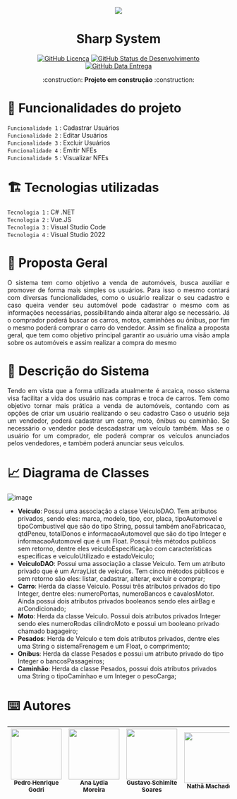 <p align="center">
  <img ![Estudo De Caso - Java] src="https://user-images.githubusercontent.com/86849487/199125703-dd54fe0c-7169-466d-b38a-0555d8f9a44f.png">
</p>

<h1 align="center">Sharp System</h1>

<p align="center"><a href="https://github.com/pedrogodri/estudo-de-caso/blob/main/LICENSE"><img alt="GitHub Licença" src="https://img.shields.io/badge/License-CC0--1.0-blue"></a>
<a href="https://github.com/pedrogodri/estudo-de-caso/blob/main/STATUS"><img alt="GitHub Status de Desenvolvimento" src="https://img.shields.io/badge/Status-Desenvolvimento-blue"></a>
<a href="https://github.com/pedrogodri/estudo-de-caso/blob/main/RELEASE-DATE"><img alt="GitHub Data Entrega" src="https://img.shields.io/badge/Release%20Date-Dezembro-blue"></a></p>
<p align="center"> :construction: <b>Projeto em construção</b> :construction: </p>

# :hammer: Funcionalidades do projeto
`Funcionalidade 1` : Cadastrar Usuários</br>
`Funcionalidade 2` : Editar Usuários</br>
`Funcionalidade 3` : Excluir Usuários</br>
`Funcionalidade 4` : Emitir NFEs</br> 
`Funcionalidade 5` : Visualizar NFEs</br>

# 🏗️ Tecnologias utilizadas
`Tecnologia 1` : C# .NET</br>
`Tecnologia 2` : Vue.JS</br>
`Tecnologia 3` : Visual Studio Code</br>
`Tecnologia 4` : Visual Studio 2022</br>

# 📝 Proposta Geral
<p align="justify">O sistema tem como objetivo a venda de automóveis, busca auxiliar e promover de forma mais simples os usuários. Para isso o mesmo contará com diversas funcionalidades, como o usuário realizar o seu cadastro e caso queira vender seu automóvel pode cadastrar o mesmo com as informações necessárias, possibilitando ainda alterar algo se necessário. Já o comprador poderá buscar os carros, motos, caminhões ou ônibus, por fim o mesmo poderá comprar o carro do vendedor. Assim se finaliza a proposta geral, que tem como objetivo principal garantir ao usuário uma visão ampla sobre os automóveis e assim realizar a compra do mesmo</p>

# 📃 Descrição do Sistema
<p align="justify">Tendo em vista que a forma utilizada atualmente é arcaica, nosso sistema visa facilitar a vida dos usuário nas compras e troca de carros. Tem como objetivo tornar mais prática a venda de automóveis, contando com as opções de criar um usuário realizando o seu cadastro Caso o usuário seja um vendedor, poderá cadastrar um carro, moto, ônibus ou caminhão. Se necessário o vendedor pode descadastrar um veículo também. Mas se o usuário for um comprador, ele poderá comprar os veículos anunciados pelos vendedores, e também poderá anunciar seus veículos.</p>

# 📈 Diagrama de Classes
<p align="center">

![image](https://user-images.githubusercontent.com/95860101/204069700-f074fd2d-c5fa-4f24-8319-aa0e3b77028f.png)


</p>
<ul>
  <li><b>Veiculo</b>: Possui uma associação a classe VeiculoDAO. Tem atributos privados, sendo eles: marca, modelo, tipo, cor, placa, tipoAutomovel e tipoCombustivel que são do tipo String, possui também anoFabricacao, qtdPeneu, totalDonos e informacaoAutomovel que são do tipo Integer e informacaoAutomovel que é um Float. Possui três métodos publicos sem retorno, dentre eles veiculoEspecificação com características específicas e veiculoUtilizado e estadoVeiculo;
  <li><b>VeiculoDAO</b>: Possui uma associação a classe Veiculo. Tem um atributo privado que é um ArrayList de veículos. Tem cinco métodos públicos e sem retorno são eles: listar, cadastrar, alterar, excluir e comprar;
  <li><b>Carro</b>: Herda da classe Veiculo. Possui três atributos privados do tipo Integer, dentre eles: numeroPortas, numeroBancos e cavalosMotor. Ainda possui dois atributos privados booleanos sendo eles airBag e arCondicionado;
  <li><b>Moto</b>: Herda da classe Veiculo. Possui dois atributos privados Integer sendo eles numeroRodas cilindroMoto e possui um booleano privado chamado bagageiro;
  <li><b>Pesados</b>: Herda de Veiculo e tem dois atributos privados, dentre eles uma String o sistemaFrenagem e um Float, o comprimento;
  <li><b>Onibus</b>: Herda da classe Pesados e possui um atributo privado do tipo Integer o bancosPassageiros;
  <li><b>Caminhão</b>: Herda da classe Pesados, possui dois atributos privados uma String o tipoCaminhao e um Integer o pesoCarga;
</ul>


# ⌨️ Autores
| [<img src="https://avatars.githubusercontent.com/u/86849487?v=4" width=115><br><sub>Pedro Henrique Godri</sub>](https://github.com/pedrogodri) |  [<img src="https://avatars.githubusercontent.com/u/92491382?s=100&v=4" width=115><br><sub>Ana Lydia Moreira</sub>](https://github.com/anamoreiradevs) |  [<img src="https://avatars.githubusercontent.com/u/55857430?s=100&v=4" width=115><br><sub>Gustavo Schimite Soares</sub>](https://github.com/schimitegusta) |  [<img src="https://avatars.githubusercontent.com/u/72774799?s=100&v=4" width=115><br><sub>Nathã Machado</sub>](https://github.com/Nathamachadobeck) | [<img src="https://avatars.githubusercontent.com/u/113642670?v=4" width=115><br><sub>Pedro Henrique Evers</sub>](https://github.com/PHEvers) |
| :---: | :---: | :---: | :---: | :---:
